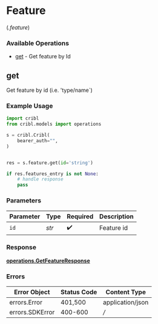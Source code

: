 # Feature
(*.feature*)

### Available Operations

* [get](#get) - Get feature by Id

## get

Get feature by id (i.e. 'type/name`)

### Example Usage

```python
import cribl
from cribl.models import operations

s = cribl.Cribl(
    bearer_auth="",
)


res = s.feature.get(id='string')

if res.features_entry is not None:
    # handle response
    pass
```

### Parameters

| Parameter          | Type               | Required           | Description        |
| ------------------ | ------------------ | ------------------ | ------------------ |
| `id`               | *str*              | :heavy_check_mark: | Feature id         |


### Response

**[operations.GetFeatureResponse](../../models/operations/getfeatureresponse.md)**
### Errors

| Error Object     | Status Code      | Content Type     |
| ---------------- | ---------------- | ---------------- |
| errors.Error     | 401,500          | application/json |
| errors.SDKError  | 400-600          | */*              |
